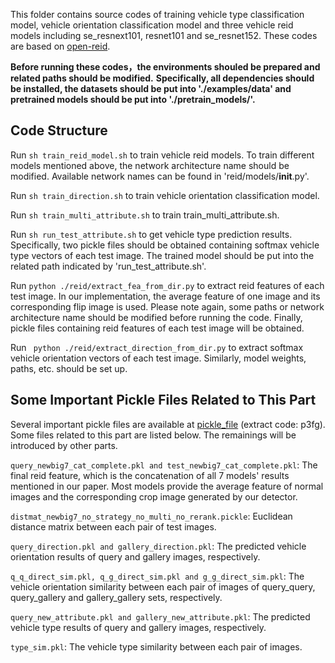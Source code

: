 This folder contains source codes of training vehicle type classification model, vehicle orientation classification model and three vehicle reid models including se_resnext101, resnet101 and se_resnet152. These codes are based on [open-reid](https://github.com/Cysu/open-reid).


**Before running these codes，the environments shouled be prepared and related paths should be modified.**
**Specifically, all dependencies should be installed, the datasets should be put into './examples/data' and pretrained models should be put into './pretrain_models/'.**

## Code Structure 

Run ```sh train_reid_model.sh``` to train vehicle reid models. To train different models mentioned above, the network architecture name should be modified. Available network names can be found in 'reid/models/__init__.py'.  

Run ```sh train_direction.sh``` to train vehicle orientation classification model.  

Run ```sh train_multi_attribute.sh``` to train train_multi_attribute.sh.  

Run ```sh run_test_attribute.sh``` to get vehicle type prediction results. Specifically, two pickle files should be obtained containing softmax vehicle type vectors of each test image. The trained model should be put into the related path indicated by 'run_test_attribute.sh'.  

Run ```python ./reid/extract_fea_from_dir.py``` to extract reid features of each test image. In our implementation, the average feature of one image and its corresponding flip image is used. Please note again, some paths or network architecture name should be modified before running the code. Finally, pickle files containing reid features of each test image will be obtained.  

Run ``` python ./reid/extract_direction_from_dir.py``` to extract softmax vehicle orientation vectors of each test image. Similarly, model weights, paths, etc. should be set up.

## Some Important Pickle Files Related to This Part ##

Several important pickle files are available at [pickle_file](https://pan.baidu.com/s/1u6d6dX0uPvyrqgOB0O4Qyg) (extract code: p3fg). Some files related to this part are listed below. The remainings will be introduced by other parts.

```query_newbig7_cat_complete.pkl and test_newbig7_cat_complete.pkl```: The final reid feature, which is the concatenation of all 7 models' results mentioned in our paper. Most models provide the average feature of normal images and the corresponding crop image generated by our detector.  

```distmat_newbig7_no_strategy_no_multi_no_rerank.pickle```: Euclidean distance matrix between each pair of test images.  

```query_direction.pkl and gallery_direction.pkl```: The predicted vehicle orientation results of query and gallery images, respectively.  

```q_q_direct_sim.pkl, q_g_direct_sim.pkl and g_g_direct_sim.pkl```: The vehicle orientation similarity between each pair of images of query_query, query_gallery and gallery_gallery sets, respectively.  

```query_new_attribute.pkl and gallery_new_attribute.pkl```: The predicted vehicle type results of query and gallery images, respectively.  

```type_sim.pkl```: The vehicle type similarity between each pair of images.  





